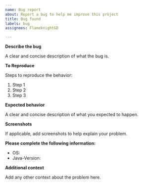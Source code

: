 ```yaml
---
name: Bug report
about: Report a bug to help me improve this project
title: Bug found
labels: bug
assignees: FlameknightGD

---
```


**Describe the bug**

A clear and concise description of what the bug is.

**To Reproduce**

Steps to reproduce the behavior:
1. Step 1
2. Step 2
3. Step 3

**Expected behavior**

A clear and concise description of what you expected to happen.

**Screenshots**

If applicable, add screenshots to help explain your problem.

**Please complete the following information:**
 - OS: 
 - Java-Version:

**Additional context**

Add any other context about the problem here.
